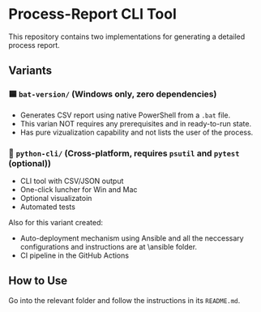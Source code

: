 # Process-Report CLI Tool

This repository contains two implementations for generating a detailed process report.

## Variants

### 🟦 `bat-version/` (Windows only, zero dependencies)
- Generates CSV report using native PowerShell from a `.bat` file.
- This varian NOT requires any prerequisites and in ready-to-run state.
- Has pure vizualization capability and not lists the user of the process.

### 🐍 `python-cli/` (Cross-platform, requires `psutil` and `pytest` (optional))
- CLI tool with CSV/JSON output
- One-click luncher for Win and Mac
- Optional visualizatoin
- Automated tests

Also for this variant created:
- Auto-deployment mechanism using Ansible and all the neccessary configurations and instructions are at \ansible folder.
- CI pipeline in the GitHub Actions

## How to Use

Go into the relevant folder and follow the instructions in its `README.md`.